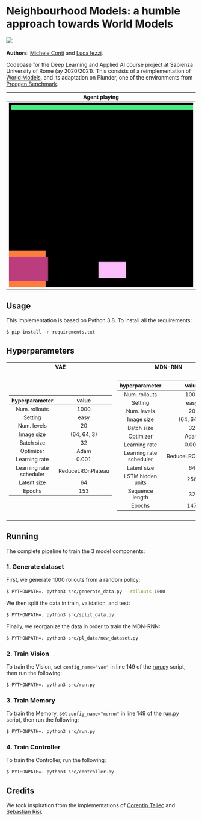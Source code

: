 # Neighbourhood Models: a humble approach towards World Models
[![](https://shields.io/badge/-nn--template-emerald?style=flat&logo=github&labelColor=gray)](https://github.com/lucmos/nn-template)

**Authors**: [Michele Conti](https://github.com/mikcnt) and [Luca Iezzi](https://github.com/korovev).

Codebase for the Deep Learning and Applied AI course project at Sapienza University of Rome (ay 2020/2021).
This consists of a reimplementation of [World Models](https://worldmodels.github.io/), and its adaptation on Plunder, one of the environments from [Procgen Benchmark](https://openai.com/blog/procgen-benchmark/).

|    **Agent playing**   |
|:-----------------------:|
| ![Controller run](readme_images/run.gif)           |

## Usage
This implementation is based on Python 3.8. To install all the requirements:
```bash
$ pip install -r requirements.txt
```

## 


## Hyperparameters
<table>
<tr><th>VAE </th><th>MDN-RNN</th><th>Controller</th></tr>
<tr><td>

|    **hyperparameter**   |     **value**     |
|:-----------------------:|:-----------------:|
| Num. rollouts           | 1000              |
| Setting                 | easy              |
| Num. levels             | 20                |
| Image size              | (64, 64, 3)       |
| Batch size              | 32                |
| Optimizer               | Adam              |
| Learning rate           | 0.001             |
| Learning rate scheduler | ReduceLROnPlateau |
| Latent size             | 64                |
| Epochs                  | 153               |

</td><td>

|    **hyperparameter**   |     **value**     |
|:-----------------------:|:-----------------:|
| Num. rollouts           | 1000              |
| Setting                 | easy              |
| Num. levels             | 20                |
| Image size              | (64, 64, 3)       |
| Batch size              | 32                |
| Optimizer               | Adam              |
| Learning rate           | 0.001             |
| Learning rate scheduler | ReduceLROnPlateau |
| Latent size             | 64                |
| LSTM hidden units       | 256               |
| Sequence length         | 32                |
| Epochs                  | 147               |

</td><td>

|    **hyperparameter**   |     **value**     |
|:-----------------------:|:-----------------:|
| Image size              | (64, 64, 3)       |
| Setting                 | easy              |
| Num. levels             | 20                |
| Evolution algorithm     | CMA-ES            |
| Learning rate scheduler | ReduceLROnPlateau |
| Latent size             | 64                |
| LSTM hidden units       | 256               |
| Population size         | 64                |
| Num. samples            | 16                |
| Target return           | 20                |
| Evaluation frequency    | 2                 |
| Epochs                  | 300               |

</td>


</tr> </table>


## Running
The complete pipeline to train the 3 model components:

### 1. Generate dataset
First, we generate 1000 rollouts from a random policy:
```bash
$ PYTHONPATH=. python3 src/generate_data.py --rollouts 1000
```
We then split the data in train, validation, and test:
```bash
$ PYTHONPATH=. python3 src/split_data.py
```
Finally, we reorganize the data in order to train the MDN-RNN:
```bash
$ PYTHONPATH=. python3 src/pl_data/new_dataset.py
```

### 2. Train Vision
To train the Vision, set `config_name="vae"` in line 149 of the [run.py](src/run.py) script, then run the following:
```bash
$ PYTHONPATH=. python3 src/run.py
```

### 3. Train Memory
To train the Memory, set `config_name="mdrnn"` in line 149 of the [run.py](src/run.py) script, then run the following:
```bash
$ PYTHONPATH=. python3 src/run.py
```

### 4. Train Controller
To train the Controller, run the following:
```bash
$ PYTHONPATH=. python3 src/controller.py
```

## Credits
We took inspiration from the implementations of [Corentin Tallec](https://github.com/ctallec/world-models) and [Sebastian Risi](https://github.com/sebastianrisi/ga-world-models).